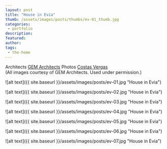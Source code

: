 ```yaml
---
layout: post
title: "House in Evia"
thumb: /assets/images/posts/thumbs/ev-01_thumb.jpg
categories:
 - portfolio
description:
featured:
author: 
tags:
 - the-home
---
```


<p class="credits">
    <span class="title">Architects</span>
        <span class="contributor"><a href="https://www.gem-arch.gr/web/">GEM Architects</a></span>
    <span class="title">Photos</span>
        <span class="contributor"><a href="http://www.costasvergas.com/">Costas Vergas</a></span><br>
    (All images courtesy of GEM Architects. Used under permission.)
</p>

![alt text]({{ site.baseurl }}/assets/images/posts/ev-01.jpg "House in Evia")

![alt text]({{ site.baseurl }}/assets/images/posts/ev-02.jpg "House in Evia")

![alt text]({{ site.baseurl }}/assets/images/posts/ev-03.jpg "House in Evia")

![alt text]({{ site.baseurl }}/assets/images/posts/ev-04.jpg "House in Evia")

![alt text]({{ site.baseurl }}/assets/images/posts/ev-05.jpg "House in Evia")

![alt text]({{ site.baseurl }}/assets/images/posts/ev-06.jpg "House in Evia")

![alt text]({{ site.baseurl }}/assets/images/posts/ev-07.jpg "House in Evia")
